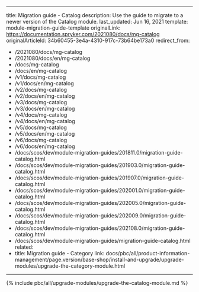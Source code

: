   
---
title: Migration guide - Catalog
description: Use the guide to migrate to a newer version of the Catalog module.
last_updated: Jun 16, 2021
template: module-migration-guide-template
originalLink: https://documentation.spryker.com/2021080/docs/mg-catalog
originalArticleId: 34b60455-3e4a-4310-917c-73b64be173a0
redirect_from:
  - /2021080/docs/mg-catalog
  - /2021080/docs/en/mg-catalog
  - /docs/mg-catalog
  - /docs/en/mg-catalog
  - /v1/docs/mg-catalog
  - /v1/docs/en/mg-catalog
  - /v2/docs/mg-catalog
  - /v2/docs/en/mg-catalog
  - /v3/docs/mg-catalog
  - /v3/docs/en/mg-catalog
  - /v4/docs/mg-catalog
  - /v4/docs/en/mg-catalog
  - /v5/docs/mg-catalog
  - /v5/docs/en/mg-catalog
  - /v6/docs/mg-catalog
  - /v6/docs/en/mg-catalog
  - /docs/scos/dev/module-migration-guides/201811.0/migration-guide-catalog.html
  - /docs/scos/dev/module-migration-guides/201903.0/migration-guide-catalog.html
  - /docs/scos/dev/module-migration-guides/201907.0/migration-guide-catalog.html
  - /docs/scos/dev/module-migration-guides/202001.0/migration-guide-catalog.html
  - /docs/scos/dev/module-migration-guides/202005.0/migration-guide-catalog.html
  - /docs/scos/dev/module-migration-guides/202009.0/migration-guide-catalog.html
  - /docs/scos/dev/module-migration-guides/202108.0/migration-guide-catalog.html
  - /docs/scos/dev/module-migration-guides/migration-guide-catalog.html
related:
  - title: Migration guide - Category
    link: docs/pbc/all/product-information-management/page.version/base-shop/install-and-upgrade/upgrade-modules/upgrade-the-category-module.html
---
{% include pbc/all/upgrade-modules/upgrade-the-catalog-module.md %} <!-- To edit, see /_includes/pbc/all/upgrade-modules/upgrade-the-catalog-module.md -->
